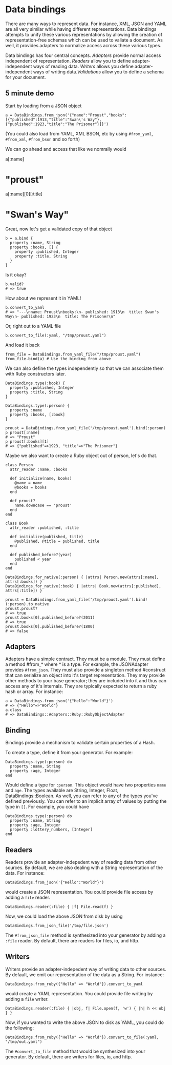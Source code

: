 # Data bindings

There are many ways to represent data. For instance, XML, JSON and YAML are all very similar while having different representations.
Data bindings attempts to unify these various representations by allowing the creation of representation-free schemas which can be used to valiate a document. As well,
it provides adapters to normalize access across these various types.

Data bindings has four central concepts. *Adapters* provide normal access independent of representation. *Readers* allow you to define adapter-independent ways of reading data. *Writers* allows you define adapter-independent ways of writing data.*Validations* allow you to define a schema for your document.

## 5 minute demo

Start by loading from a JSON object

    a = DataBindings.from_json('{"name":"Proust","books":[{"published":1913,"title":"Swan\'s Way"},{"published":1923,"title":"The Prisoner"}]}')

(You could also load from YAML, XML BSON, etc by using `#from_yaml`, `#from_xml`, `#from_bson` and so forth)

We can go ahead and access that like we nomrally would

   a[:name]
   # "proust"
   a[:name][0][:title]
   # "Swan's Way"

Great, now let's get a validated copy of that object

    b = a.bind {
      property :name, String
      property :books, [] {
        property :published, Integer
        property :title, String
      }
    }

Is it okay?

    b.valid?
    # => true

How about we represent it in YAML!

    b.convert_to_yaml
    # => "---\nname: Proust\nbooks:\n- published: 1913\n  title: Swan's Way\n- published: 1923\n  title: The Prisoner\n" 

Or, right out to a YAML file

    b.convert_to_file(:yaml, "/tmp/proust.yaml")

And load it back

    from_file = DataBindings.from_yaml_file("/tmp/proust.yaml")
    from_file.bind(a) # Use the binding from above

We can also define the types independently so that we can associate them with Ruby constructors later.

    DataBindings.type(:book) {
      property :published, Integer
      property :title, String
    }

    DataBindings.type(:person) {
      property :name
      property :books, [:book]
    }

    proust = DataBindings.from_yaml_file('/tmp/proust.yaml').bind(:person)
    p proust[:name]
    # => "Proust" 
    p proust[:books][1]
    # => {"published"=>1923, "title"=>"The Prisoner"}

Maybe we also want to create a Ruby object out of person, let's do that.

    class Person
      attr_reader :name, :books

      def initialize(name, books)
        @name = name
        @books = books
      end

      def proust?
        name.downcase == 'proust'
      end
    end

    class Book
      attr_reader :published, :title

      def initialize(published, title)
        @published, @title = published, title
      end

      def published_before?(year)
        published < year
      end
    end

    DataBindings.for_native(:person) { |attrs| Person.new(attrs[:name], attrs[:books]) }
    DataBindings.for_native(:book) { |attrs| Book.new(attrs[:published], attrs[:title]) }

    proust = DataBindings.from_yaml_file('/tmp/proust.yaml').bind!(:person).to_native
    proust.proust?
    # => true
    proust.books[0].published_before?(2011)
    # => true
	proust.books[0].published_before?(1800)
	# => false

## Adapters

Adapters have a simple contract. They must be a module. They must define a method #from_* where * is a type. For example, the JSONAdapter provides `#from_json`. They must also provide a singleton method #construct that can serialize an object into it's target representation. They may provide other methods to your base generator; they are included into it and thus can access any of it's internals. They are typically expected to return a ruby hash or array. For instance:

    a = DataBindings.from_json('{"Hello":"World"}')
	# => {"Hello"=>"World"} 
	a.class
    # => DataBindings::Adapters::Ruby::RubyObjectAdapter 

## Binding

Bindings provide a mechanism to validate certain properties of a Hash.

To create a type, define it from your generator. For example:

	DataBindings.type(:person) do
	  property :name, String
	  property :age, Integer
	end

Would define a type for `:person`. This object would have two properties `name` and `age`. The types available are String, Integer, Float, DataBindings::Boolean. As well, you can refer to any of the types you've defined previously. You can refer to an implicit array of values by putting the type in `[]`. For example, you could have

	DataBindings.type(:person) do
	  property :name, String
	  property :age, Integer
	  property :lottery_numbers, [Integer]
	end

## Readers

Readers provide an adapter-indepedent way of reading data from other sources. By default, we are also dealing with a String representation of the data. For instance:

    DataBindings.from_json('{"Hello":"World"}')

would create a JSON representation. You could provide file access by adding a `file` reader.

	DataBindings.reader(:file) { |f| File.read(f) }

Now, we could load the above JSON from disk by using

    DataBindings.from_json_file('/tmp/file.json')

The `#from_json_file` method is synthesized into your generator by adding a `:file` reader. By default, there are readers for files, io, and http.

## Writers

Writers provide an adapter-indepedent way of writing data to other sources. By default, we emit our representation of the data as a String. For instance:

    DataBindings.from_ruby({"Hello" => "World"}).convert_to_yaml

would create a YAML representation. You could provide file writing by adding a `file` writer.

	DataBindings.reader(:file) { |obj, f| File.open(f, 'w') { |h| h << obj } }

Now, if you wanted to write the above JSON to disk as YAML, you could do the following:

	DataBindings.from_ruby({"Hello" => "World"}).convert_to_file(:yaml, "/tmp/out.yaml")

The `#convert_to_file` method that would be synthesized into your generator. By default, there are writers for files, io, and http.
